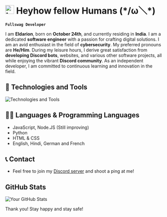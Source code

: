 # <img src="https://user-images.githubusercontent.com/1303154/88677602-1635ba80-d120-11ea-84d8-d263ba5fc3c0.gif" width="28px" alt="hi"> **Heyhow fellow Humans** (\*/ω＼*)

**`Fullswag Developer`**

I am **Eldarion**, born on **October 24th**, and currently residing in **India**. I am a dedicated **software engineer** with a passion for crafting digital solutions. I am an avid enthusiast in the field of **cybersecurity**. My preferred pronouns are **He/Him**. During my leisure hours, I derive great satisfaction from **developing Discord bots**, websites, and various other software projects, all while enjoying the vibrant **Discord community**. As an independent developer, I am committed to continuous learning and innovation in the field.

## 🧰 Technologies and Tools

<div>
  <img src="https://skillicons.dev/icons?i=discord,vscode,html,css,js,ts,nodejs,mongodb,express,react,next,cloudflare,git,github,linux" alt="Technologies and Tools" />
</div>

## 👨‍💻 Languages & Programming Languages
* JavaScript, Node.JS (Still improving)
* Python
* HTML & CSS
* English, Hindi, German and French

## 📞 Contact
- Feel free to join my [Discord server](https://discord.gg/2V9SdJSGQw) and shoot a ping at me!

## GitHub Stats

![Your GitHub Stats](https://github-readme-stats.vercel.app/api?username=eldarionn&show_icons=true&theme=dark)

Thank you! Stay happy and stay safe!
